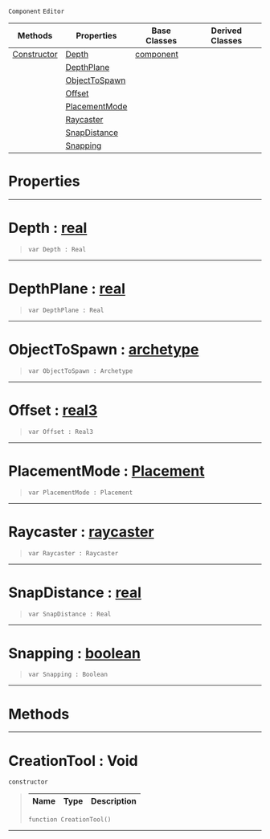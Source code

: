 `Component` `Editor`



|Methods|Properties|Base Classes|Derived Classes|
|---|---|---|---|
|[ Constructor](https://github.com/ZilchEngine/ZilchDocs/blob/master/code_reference/class_reference/creationtool.markdown#creationtool-void)|[ Depth](https://github.com/ZilchEngine/ZilchDocs/blob/master/code_reference/class_reference/creationtool.markdown#depth-zilch-engine-docume)|[component](https://github.com/ZilchEngine/ZilchDocs/blob/master/code_reference/class_reference/component.markdown)| |
| |[ DepthPlane](https://github.com/ZilchEngine/ZilchDocs/blob/master/code_reference/class_reference/creationtool.markdown#depthplane-zilch-engine-d)| | |
| |[ ObjectToSpawn](https://github.com/ZilchEngine/ZilchDocs/blob/master/code_reference/class_reference/creationtool.markdown#objecttospawn-zilch-engin)| | |
| |[ Offset](https://github.com/ZilchEngine/ZilchDocs/blob/master/code_reference/class_reference/creationtool.markdown#offset-zilch-engine-docum)| | |
| |[ PlacementMode](https://github.com/ZilchEngine/ZilchDocs/blob/master/code_reference/class_reference/creationtool.markdown#placementmode-zilch-engin)| | |
| |[ Raycaster](https://github.com/ZilchEngine/ZilchDocs/blob/master/code_reference/class_reference/creationtool.markdown#raycaster-zilch-engine-do)| | |
| |[ SnapDistance](https://github.com/ZilchEngine/ZilchDocs/blob/master/code_reference/class_reference/creationtool.markdown#snapdistance-zilch-engine)| | |
| |[ Snapping](https://github.com/ZilchEngine/ZilchDocs/blob/master/code_reference/class_reference/creationtool.markdown#snapping-zilch-engine-doc)| | |


 #  Properties


---  
 #  Depth : [real](https://github.com/ZilchEngine/ZilchDocs/blob/master/code_reference/nada_base_types/real.markdown)

> 
> ``` lang=cpp, name=Nada
> var Depth : Real


---  
 #  DepthPlane : [real](https://github.com/ZilchEngine/ZilchDocs/blob/master/code_reference/nada_base_types/real.markdown)

> 
> ``` lang=cpp, name=Nada
> var DepthPlane : Real


---  
 #  ObjectToSpawn : [archetype](https://github.com/ZilchEngine/ZilchDocs/blob/master/code_reference/class_reference/archetype.markdown)

> 
> ``` lang=cpp, name=Nada
> var ObjectToSpawn : Archetype


---  
 #  Offset : [real3](https://github.com/ZilchEngine/ZilchDocs/blob/master/code_reference/nada_base_types/real3.markdown)

> 
> ``` lang=cpp, name=Nada
> var Offset : Real3


---  
 #  PlacementMode : [Placement](https://github.com/ZilchEngine/ZilchDocs/blob/master/code_reference/enum_reference.markdown#placement)

> 
> ``` lang=cpp, name=Nada
> var PlacementMode : Placement


---  
 #  Raycaster : [raycaster](https://github.com/ZilchEngine/ZilchDocs/blob/master/code_reference/class_reference/raycaster.markdown)

> 
> ``` lang=cpp, name=Nada
> var Raycaster : Raycaster


---  
 #  SnapDistance : [real](https://github.com/ZilchEngine/ZilchDocs/blob/master/code_reference/nada_base_types/real.markdown)

> 
> ``` lang=cpp, name=Nada
> var SnapDistance : Real


---  
 #  Snapping : [boolean](https://github.com/ZilchEngine/ZilchDocs/blob/master/code_reference/nada_base_types/boolean.markdown)

> 
> ``` lang=cpp, name=Nada
> var Snapping : Boolean


---  
 #  Methods


---  
 #  CreationTool : Void

 `constructor`

> 
> |Name|Type|Description|
> |---|---|---|
> ``` lang=cpp, name=Nada
> function CreationTool()
> ``` 


---  
 

 